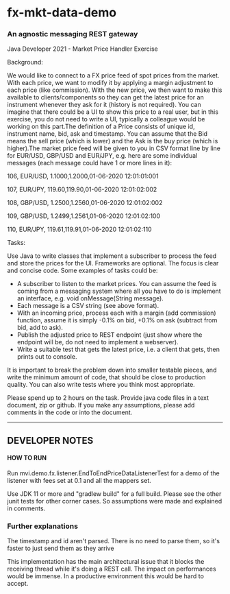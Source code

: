 # fx-mkt-data-demo
### An agnostic messaging REST gateway

Java Developer 2021 - Market Price Handler Exercise

Background:

We would like to connect to a FX price feed of spot prices from the market. With each price, we want to modify it by applying a margin adjustment to each price (like commission). With the new price, we then want to make this available to clients/components so they can get the latest price for an instrument whenever they ask for it (history is not required). You can imagine that there could be a UI to show this price to a real user, but in this exercise, you do not need to write a UI, typically a colleague would be working on this part.The definition of a Price consists of unique id, instrument name, bid, ask and timestamp. You can assume that the Bid means the sell price (which is lower) and the Ask is the buy price (which is higher).The market price feed will be given to you in CSV format line by line for EUR/USD, GBP/USD and EUR/JPY, e.g. here are some individual messages (each message could have 1 or more lines in it):

106, EUR/USD, 1.1000,1.2000,01-06-2020 12:01:01:001

107, EUR/JPY, 119.60,119.90,01-06-2020 12:01:02:002

108, GBP/USD, 1.2500,1.2560,01-06-2020 12:01:02:002

109, GBP/USD, 1.2499,1.2561,01-06-2020 12:01:02:100

110, EUR/JPY, 119.61,119.91,01-06-2020 12:01:02:110

Tasks:

Use Java to write classes that implement a subscriber to process the feed and store the prices for the UI. Frameworks are optional. The focus is clear and concise code. 
Some examples of tasks could be:
* A subscriber to listen to the market prices. You can assume the feed is coming from a messaging system where all you have to do is implement an interface, e.g. void onMessage(String message).
* Each message is a CSV string (see above format).
* With an incoming price, process each with a margin (add commission) function, assume it is simply  -0.1% on bid, +0.1% on ask (subtract from bid, add to ask). 
* Publish the adjusted price to REST endpoint (just show where the endpoint will be, do not need to implement a webserver).
* Write a suitable test that gets the latest price, i.e. a client that gets, then prints out to console.

It is important to break the problem down into smaller testable pieces, and write the minimum amount of code, that should be close to production quality. You can also write tests where you think most appropriate.

Please spend up to 2 hours on the task. Provide java code files in a text document, zip or github.  If you make any assumptions, please add comments in the code or into the document.
<End>


---
## DEVELOPER NOTES
#### HOW TO RUN
Run mvi.demo.fx.listener.EndToEndPriceDataListenerTest for a demo of the listener with fees set at 0.1 and all the mappers set.

Use JDK 11 or more and "gradlew build" for a full build. Please see the other junit tests for other corner cases. So assumptions were made and explained in comments.

### Further explanations
The timestamp and id aren't parsed. There is no need to parse them, so it's faster to just send them as they arrive

This implementation has the main architectural issue that it blocks the receiving thread while it's doing a REST call. 
The impact on performances would be immense. In a productive environment this would be hard to accept.   
